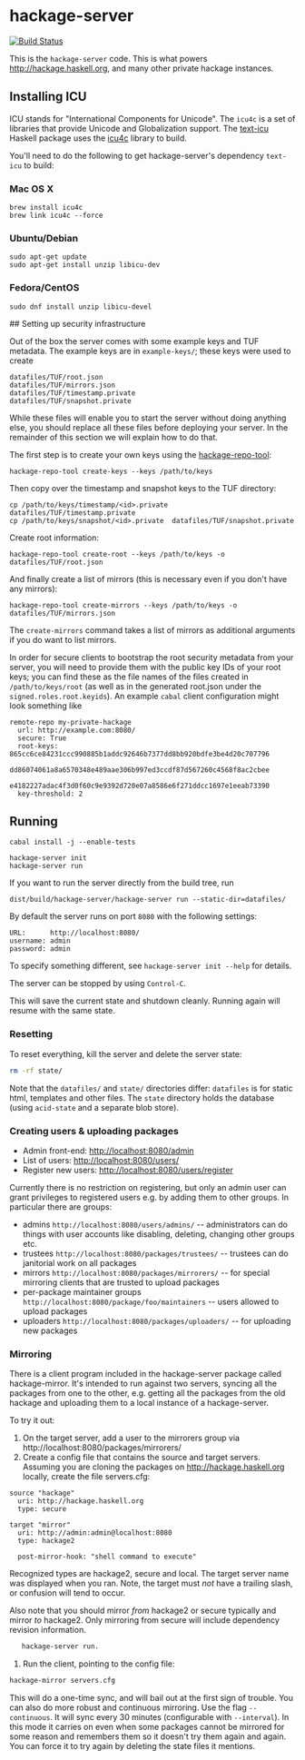 # hackage-server

[![Build Status](https://travis-ci.org/haskell/hackage-server.png?branch=master)](https://travis-ci.org/haskell/hackage-server)

This is the `hackage-server` code. This is what powers <http://hackage.haskell.org>, and many other private hackage instances.

## Installing ICU

ICU stands for "International Components for Unicode". The `icu4c` is a set
of libraries that provide Unicode and Globalization support.
The [text-icu](https://hackage.haskell.org/package/text-icu) Haskell package
uses the [icu4c](http://icu-project.org/apiref/icu4c/) library to build.

You'll need to do the following to get hackage-server's dependency `text-icu` to build:

### Mac OS X

    brew install icu4c
    brew link icu4c --force

### Ubuntu/Debian

    sudo apt-get update
    sudo apt-get install unzip libicu-dev

### Fedora/CentOS
    sudo dnf install unzip libicu-devel

## Setting up security infrastructure

Out of the box the server comes with some example keys and TUF metadata. The
example keys are in `example-keys/`; these keys were used to create

    datafiles/TUF/root.json
    datafiles/TUF/mirrors.json
    datafiles/TUF/timestamp.private
    datafiles/TUF/snapshot.private

While these files will enable you to start the server without doing anything
else, you should replace all these files before deploying your server. In the
remainder of this section we will explain how to do that.

The first step is to create your own keys using the
[hackage-repo-tool](http://hackage.haskell.org/package/hackage-repo-tool):

    hackage-repo-tool create-keys --keys /path/to/keys

Then copy over the timestamp and snapshot keys to the TUF directory:

    cp /path/to/keys/timestamp/<id>.private datafiles/TUF/timestamp.private
    cp /path/to/keys/snapshot/<id>.private  datafiles/TUF/snapshot.private

Create root information:

    hackage-repo-tool create-root --keys /path/to/keys -o datafiles/TUF/root.json

And finally create a list of mirrors (this is necessary even if you don't have
any mirrors):

    hackage-repo-tool create-mirrors --keys /path/to/keys -o datafiles/TUF/mirrors.json

The `create-mirrors` command takes a list of mirrors as additional arguments if
you do want to list mirrors.

In order for secure clients to bootstrap the root security metadata from your
server, you will need to provide them with the public key IDs of your root keys;
you can find these as the file names of the files created in
`/path/to/keys/root` (as well as in the generated root.json under the
`signed.roles.root.keyids`). An example `cabal` client configuration might look
something like

    remote-repo my-private-hackage
      url: http://example.com:8080/
      secure: True
      root-keys: 865cc6ce84231ccc990885b1addc92646b7377dd8bb920bdfe3be4d20c707796
                 dd86074061a8a6570348e489aae306b997ed3ccdf87d567260c4568f8ac2cbee
                 e4182227adac4f3d0f60c9e9392d720e07a8586e6f271ddcc1697e1eeab73390
      key-threshold: 2

## Running

    cabal install -j --enable-tests

    hackage-server init
    hackage-server run

If you want to run the server directly from the build tree, run

    dist/build/hackage-server/hackage-server run --static-dir=datafiles/

By default the server runs on port `8080` with the following settings:

    URL:      http://localhost:8080/
    username: admin
    password: admin

To specify something different, see `hackage-server init --help` for details.

The server can be stopped by using `Control-C`.

This will save the current state and shutdown cleanly. Running again
will resume with the same state.

### Resetting

To reset everything, kill the server and delete the server state:

```bash
rm -rf state/
```

Note that the `datafiles/` and `state/` directories differ:
`datafiles` is for static html, templates and other files.
The `state` directory holds the database (using `acid-state`
and a separate blob store).

### Creating users & uploading packages

* Admin front-end: <http://localhost:8080/admin>
* List of users: <http://localhost:8080/users/>
* Register new users: <http://localhost:8080/users/register>

Currently there is no restriction on registering, but only an admin
user can grant privileges to registered users e.g. by adding them to
other groups. In particular there are groups:

 * admins `http://localhost:8080/users/admins/` -- administrators can
   do things with user accounts like disabling, deleting, changing
   other groups etc.
 * trustees `http://localhost:8080/packages/trustees/` -- trustees can
   do janitorial work on all packages
 * mirrors `http://localhost:8080/packages/mirrorers/` -- for special
   mirroring clients that are trusted to upload packages
 * per-package maintainer groups
   `http://localhost:8080/package/foo/maintainers` -- users allowed to
   upload packages
 * uploaders `http://localhost:8080/packages/uploaders/` -- for
   uploading new packages

### Mirroring

There is a client program included in the hackage-server package called
hackage-mirror. It's intended to run against two servers, syncing all the
packages from one to the other, e.g. getting all the packages from the old
hackage and uploading them to a local instance of a hackage-server.

To try it out:

1. On the target server, add a user to the mirrorers group via
   http://localhost:8080/packages/mirrorers/
1. Create a config file that contains the source and target
   servers. Assuming you are cloning the packages on
   <http://hackage.haskell.org> locally, create the file servers.cfg:
```
source "hackage"
  uri: http://hackage.haskell.org
  type: secure

target "mirror"
  uri: http://admin:admin@localhost:8080
  type: hackage2

  post-mirror-hook: "shell command to execute"
```
Recognized types are hackage2, secure and local. The target server name was displayed when you ran. Note, the target must _not_ have a trailing slash, or confusion will tend to occur.

Also note that you should mirror _from_ hackage2 or secure typically and mirror _to_ hackage2. Only mirroring from secure will include dependency revision information.

```bash
   hackage-server run.
```

1. Run the client, pointing to the config file:

```bash
hackage-mirror servers.cfg
```

This will do a one-time sync, and will bail out at the first sign of
trouble. You can also do more robust and continuous mirroring. Use the
flag `--continuous`. It will sync every 30 minutes (configurable with
`--interval`). In this mode it carries on even when some packages
cannot be mirrored for some reason and remembers them so it doesn't
try them again and again. You can force it to try again by deleting
the state files it mentions.
